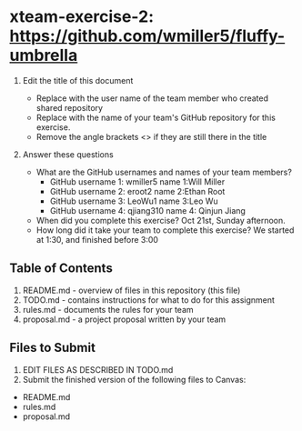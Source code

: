 # xteam-exercise-2: https://github.com/wmiller5/fluffy-umbrella

1. Edit the title of this document
   * Replace <UserName> with the user name of the team member who created shared repository
   * Replace <GitHubRepositoryName> with the name of your team's GitHub repository for this exercise.
   * Remove the angle brackets <> if they are still there in the title

2. Answer these questions
   * What are the GitHub usernames and names of your team members?
       * GitHub username 1: wmiller5 name 1:Will Miller
       * GitHub username 2: eroot2 name 2:Ethan Root
       * GitHub username 3: LeoWu1 name 3:Leo Wu
       * GitHub username 4: qjiang310 name 4: Qinjun Jiang
   * When did you complete this exercise? Oct 21st, Sunday afternoon.
   * How long did it take your team to complete this exercise? We started at 1:30, and finished before 3:00

## Table of Contents

1. README.md - overview of files in this repository (this file)
2. TODO.md - contains instructions for what to do for this assignment
3. rules.md - documents the rules for your team
4. proposal.md - a project proposal written by your team

## Files to Submit

1. EDIT FILES AS DESCRIBED IN TODO.md
2. Submit the finished version of the following files to Canvas:

* README.md
* rules.md
* proposal.md
